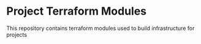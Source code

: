 # Project Terraform Modules

This repository contains terraform modules used to build infrastructure for projects
